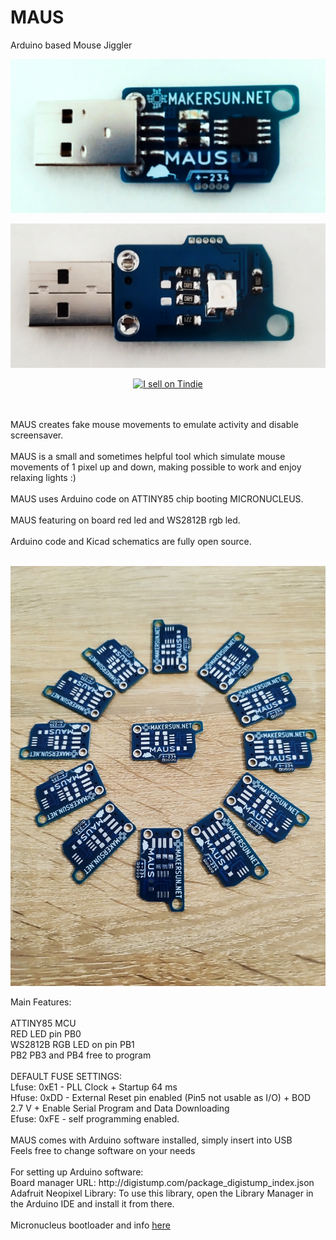 # MAUS
Arduino based Mouse Jiggler
<p align="center"><img src="https://github.com/MAKERSUN99/MAUS/blob/main/IMG/1678098086510a.jpg" width="600" /></p>
<p align="center"><img src="https://github.com/MAKERSUN99/MAUS/blob/main/IMG/1678098086495a.jpg" width="600" /></p>
<p align="center"><a href="https://www.tindie.com/stores/makersun/?ref=offsite_badges&utm_source=sellers_MAKERSUN&utm_medium=badges&utm_campaign=badge_large"><img src="https://d2ss6ovg47m0r5.cloudfront.net/badges/tindie-larges.png" alt="I sell on Tindie" width="200" height="104"></a></p><br><br>
MAUS creates fake mouse movements to emulate activity and disable screensaver.
<br><br>
MAUS is a small and sometimes helpful tool which simulate mouse movements of 1 pixel up and down, making possible to work and enjoy relaxing lights :)
<br><br>
MAUS uses Arduino code on ATTINY85 chip booting MICRONUCLEUS.
<br><br>
MAUS featuring on board red led and WS2812B rgb led.
<br><br>
Arduino code and Kicad schematics are fully open source.<br><br>
<p align="center"><img src="https://github.com/MAKERSUN99/MAUS/blob/main/IMG/1678271177181.jpg" width="600" /></p>
Main Features:<br><br>
ATTINY85 MCU<br>
RED LED pin PB0<br>
WS2812B RGB LED on pin PB1<br>
PB2 PB3 and PB4 free to program<br><br>
DEFAULT FUSE SETTINGS:<br>
Lfuse: 0xE1 - PLL Clock + Startup 64 ms<br>
Hfuse: 0xDD - External Reset pin enabled (Pin5 not usable as I/O) + BOD 2.7 V + Enable Serial Program and Data Downloading<br>
Efuse: 0xFE - self programming enabled.<br><br>
MAUS comes with Arduino software installed, simply insert into USB<br>
Feels free to change software on your needs<br><br>
For setting up Arduino software:<br>
Board manager URL: http://digistump.com/package_digistump_index.json<br>
Adafruit Neopixel Library: To use this library, open the Library Manager in the Arduino IDE and install it from there.<br><br>
Micronucleus bootloader and info 
<a href="https://github.com/micronucleus/micronucleus" target="_blank"><u>here</u></a><br><br>
